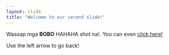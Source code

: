 ```yaml
---
layout: slide
title: "Welcome to our second slide!"
---
```

Wassap mga **BOBO** HAHAHA *shot* na!. You can even [click here!](http://9gag.com)

Use the left arrow to go back!